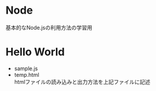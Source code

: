 # Node
基本的なNode.jsの利用方法の学習用
# Hello World
* sample.js
* temp.html   
htmlファイルの読み込みと出力方法を上記ファイルに記述
 
